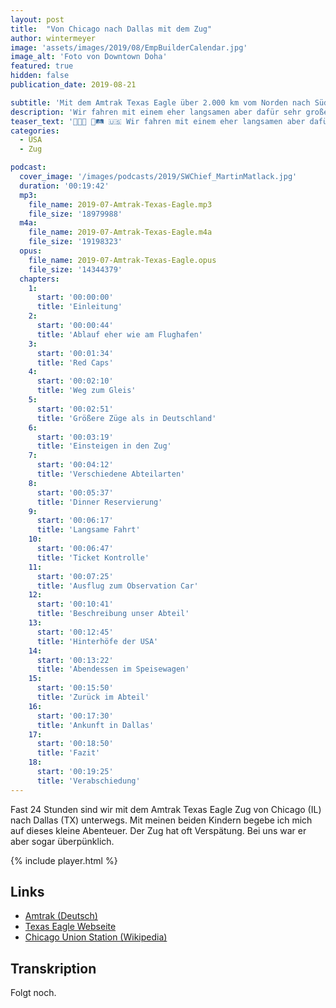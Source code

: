 ```yaml
---
layout: post
title:  "Von Chicago nach Dallas mit dem Zug"
author: wintermeyer
image: 'assets/images/2019/08/EmpBuilderCalendar.jpg'
image_alt: 'Foto von Downtown Doha'
featured: true
hidden: false
publication_date: 2019-08-21

subtitle: 'Mit dem Amtrak Texas Eagle über 2.000 km vom Norden nach Süden durch die USA.'
description: 'Wir fahren mit einem eher langsamen aber dafür sehr großen Amtrak Zug vom kalten Chicago ins warme Dallas. Dabei schauen wir den Amerikanern in die Hintergärten und sehen endlose weite Landschaften zwischen den Städten.'
teaser_text: '👨‍👧‍👦 🚆🛤 🇺🇸 Wir fahren mit einem eher langsamen aber dafür sehr großen Amtrak Zug vom kalten Chicago ins warme Dallas. Dabei schauen wir den Amerikanern in die Hintergärten und sehen endlose weite Landschaften zwischen den Städten.'
categories: 
  - USA
  - Zug

podcast:
  cover_image: '/images/podcasts/2019/SWChief_MartinMatlack.jpg'
  duration: '00:19:42'
  mp3:
    file_name: 2019-07-Amtrak-Texas-Eagle.mp3
    file_size: '18979988'
  m4a:
    file_name: 2019-07-Amtrak-Texas-Eagle.m4a
    file_size: '19198323'
  opus:
    file_name: 2019-07-Amtrak-Texas-Eagle.opus
    file_size: '14344379'
  chapters:
    1:
      start: '00:00:00'
      title: 'Einleitung'
    2:
      start: '00:00:44'
      title: 'Ablauf eher wie am Flughafen'
    3:
      start: '00:01:34'
      title: 'Red Caps'
    4:
      start: '00:02:10'
      title: 'Weg zum Gleis'
    5:
      start: '00:02:51'
      title: 'Größere Züge als in Deutschland'
    6:
      start: '00:03:19'
      title: 'Einsteigen in den Zug'
    7:
      start: '00:04:12'
      title: 'Verschiedene Abteilarten'
    8:
      start: '00:05:37'
      title: 'Dinner Reservierung'
    9:
      start: '00:06:17'
      title: 'Langsame Fahrt'
    10:
      start: '00:06:47'
      title: 'Ticket Kontrolle'
    11:
      start: '00:07:25'
      title: 'Ausflug zum Observation Car'
    12:
      start: '00:10:41'
      title: 'Beschreibung unser Abteil'
    13:
      start: '00:12:45'
      title: 'Hinterhöfe der USA'
    14:
      start: '00:13:22'
      title: 'Abendessen im Speisewagen'
    15:
      start: '00:15:50'
      title: 'Zurück im Abteil'
    16:
      start: '00:17:30'
      title: 'Ankunft in Dallas'
    17:
      start: '00:18:50'
      title: 'Fazit'
    18:
      start: '00:19:25'
      title: 'Verabschiedung'
---
```


Fast 24 Stunden sind wir mit dem Amtrak Texas Eagle Zug von Chicago (IL) nach Dallas (TX) unterwegs. Mit meinen beiden Kindern begebe ich mich auf dieses kleine Abenteuer. Der Zug hat oft Verspätung. Bei uns war er aber sogar überpünklich.

{% include player.html %}

## Links

- [Amtrak (Deutsch)](https://deutsch.amtrak.com)
- [Texas Eagle Webseite](https://deutsch.amtrak.com/texas-eagle-train)
- [Chicago Union Station (Wikipedia)](https://en.wikipedia.org/wiki/Chicago_Union_Station)

## Transkription

Folgt noch.